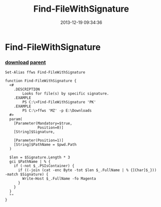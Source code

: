 ﻿---
pid:            4719
parent:         4718
children:       
poster:         greg zakharov
title:          Find-FileWithSignature
date:           2013-12-19 09:34:36
description:    
format:         posh
---

# Find-FileWithSignature

### [download](4719.ps1) [parent](4718.md) 



```posh
Set-Alias ffws Find-FileWithSignature

function Find-FileWithSignature {
  <#
    .DESCRIPTION
        Looks for file(s) by specific signature.
    .EXAMPLE
        PS C:\>Find-FileWithSignature 'PK'
    .EXAMPLE
        PS C:\>ffws 'MZ' -p E:\Downloads
  #>
  param(
    [Parameter(Mandatory=$true,
               Position=0)]
    [String]$Signature,
    
    [Parameter(Position=1)]
    [String]$PathName = $pwd.Path
  )
  
  $len = $Signature.Length * 3
  gci $PathName | % {
    if (-not $_.PSIsContainer) {
      if ((-join (cat -enc Byte -tot $len $_.FullName | % {[Char]$_})) -match $Signature) {
        Write-Host $_.FullName -fo Magenta
      }
    }
  }
  ""
}
```
